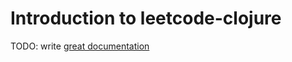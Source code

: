 # Introduction to leetcode-clojure

TODO: write [great documentation](http://jacobian.org/writing/what-to-write/)
